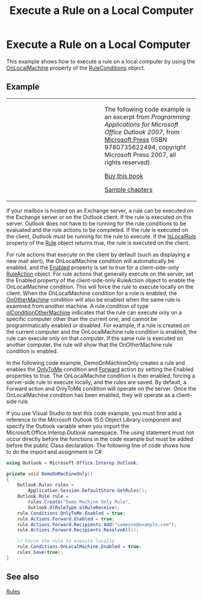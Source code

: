 ﻿---
title: 'Execute a Rule on a Local Computer'
TOCTitle: 'Execute a Rule on a Local Computer'
ms:assetid: 65e91010-3e4c-4921-a0fb-ad90a7b841b2
ms:mtpsurl: https://msdn.microsoft.com/en-us/library/Ff424471(v=office.15)
ms:contentKeyID: 55119883
ms.date: 07/24/2014
mtps_version: v=office.15


---

# Execute a Rule on a Local Computer

This example shows how to execute a rule on a local computer by using the [OnLocalMachine](https://msdn.microsoft.com/en-us/library/bb612005\(v=office.15\)) property of the [RuleConditions](https://msdn.microsoft.com/en-us/library/bb610965\(v=office.15\)) object.

## Example

<table>
<colgroup>
<col style="width: 50%" />
<col style="width: 50%" />
</colgroup>
<tbody>
<tr class="odd">
<td><p></p></td>
<td><p>The following code example is an excerpt from <em>Programming Applications for Microsoft Office Outlook 2007</em>, from <a href="http://www.microsoft.com/learning/books/default.mspx">Microsoft Press</a> (ISBN 9780735622494, copyright Microsoft Press 2007, all rights reserved).</p>
<p><a href="http://www.amazon.com/gp/product/0735622493?ie=utf8%26tag=msmsdn-20%26linkcode=as2%26camp=1789%26creative=9325%26creativeasin=0735622493">Buy this book</a></p>
<p><a href="https://msdn.microsoft.com/en-us/library/cc513844(v=office.15)">Sample chapters</a></p></td>
</tr>
</tbody>
</table>


If your mailbox is hosted on an Exchange server, a rule can be executed on the Exchange server or on the Outlook client. If the rule is executed on the server, Outlook does not have to be running for the rule conditions to be evaluated and the rule actions to be completed. If the rule is executed on the client, Outlook must be running for the rule to execute. If the [IsLocalRule](https://msdn.microsoft.com/en-us/library/bb647386\(v=office.15\)) property of the [Rule](https://msdn.microsoft.com/en-us/library/bb647152\(v=office.15\)) object returns true, the rule is executed on the client.

For rule actions that execute on the client by default (such as displaying a new mail alert), the OnLocalMachine condition will automatically be enabled, and the [Enabled](https://msdn.microsoft.com/en-us/library/bb611875\(v=office.15\)) property is set to true for a client-side-only [RuleAction](https://msdn.microsoft.com/en-us/library/bb644297\(v=office.15\)) object. For rule actions that generally execute on the server, set the Enabled property of the client-side-only RuleAction object to enable the OnLocalMachine condition. This will force the rule to execute locally on the client. When the OnLocalMachine condition for a rule is enabled, the [OnOtherMachine](https://msdn.microsoft.com/en-us/library/bb624486\(v=office.15\)) condition will also be enabled when the same rule is examined from another machine. A rule condition of type [olConditionOtherMachine](https://msdn.microsoft.com/en-us/library/bb645741\(v=office.15\)) indicates that the rule can execute only on a specific computer other than the current one, and cannot be programmatically enabled or disabled. For example, if a rule is created on the current computer and the OnLocalMachine rule condition is enabled, the rule can execute only on that computer. If the same rule is executed on another computer, the rule will show that the OnOtherMachine rule condition is enabled.

In the following code example, DemoOnMachineOnly creates a rule and enables the [OnlyToMe](https://msdn.microsoft.com/en-us/library/bb609250\(v=office.15\)) condition and [Forward](https://msdn.microsoft.com/en-us/library/bb652908\(v=office.15\)) action by setting the Enabled properties to true. The OnLocalMachine condition is then enabled, forcing a server-side rule to execute locally, and the rules are saved. By default, a Forward action and OnlyToMe condition will operate on the server. Once the OnLocalMachine condition has been enabled, they will operate as a client-side rule.

If you use Visual Studio to test this code example, you must first add a reference to the Microsoft Outlook 15.0 Object Library component and specify the Outlook variable when you import the Microsoft.Office.Interop.Outlook namespace. The using statement must not occur directly before the functions in the code example but must be added before the public Class declaration. The following line of code shows how to do the import and assignment in C\#.

```csharp
using Outlook = Microsoft.Office.Interop.Outlook;
```

```csharp
private void DemoOnMachineOnly()
{
    Outlook.Rules rules =
        Application.Session.DefaultStore.GetRules();
    Outlook.Rule rule =
        rules.Create("Demo Machine Only Rule",
        Outlook.OlRuleType.olRuleReceive);
    rule.Conditions.OnlyToMe.Enabled = true;
    rule.Actions.Forward.Enabled = true;
    rule.Actions.Forward.Recipients.Add("someone@example.com");
    rule.Actions.Forward.Recipients.ResolveAll();

    // Force the rule to execute locally
    rule.Conditions.OnLocalMachine.Enabled = true;
    rules.Save(true);
}
```

## See also



[Rules](rules.md)

